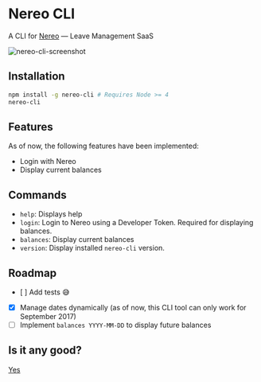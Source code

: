 # Nereo CLI

A CLI for [Nereo](https://nereo.com) — Leave Management SaaS

![nereo-cli-screenshot](https://i.imgur.com/QoVZsj7.png)

## Installation

```bash
npm install -g nereo-cli # Requires Node >= 4
nereo-cli
```

## Features

As of now, the following features have been implemented:

- Login with Nereo
- Display current balances

## Commands

- `help`: Displays help
- `login`: Login to Nereo using a Developer Token. Required for displaying balances.
- `balances`: Display current balances
- `version`: Display installed `nereo-cli` version.

## Roadmap

- [ ] Add tests 😅
- [x] Manage dates dynamically (as of now, this CLI tool can only work for September 2017)
- [ ] Implement `balances YYYY-MM-DD` to display future balances

## Is it any good?

[Yes](https://news.ycombinator.com/item?id=3067434)
